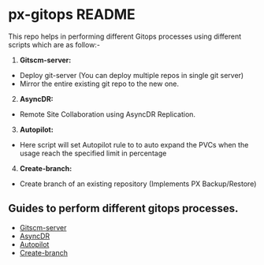 # px-gitops README

This repo helps in performing different Gitops processes using different scripts which are as follow:-

1) **Gitscm-server:** 
* Deploy git-server (You can deploy multiple repos in single git server)
* Mirror the entire existing git repo to the new one.

2) **AsyncDR:**
* Remote Site Collaboration using AsyncDR Replication.

3) **Autopilot:** 
* Here script will set Autopilot rule to to auto expand the PVCs when the usage reach the specified limit in percentage

4) **Create-branch:**
* Create branch of an existing repository (Implements PX Backup/Restore)

## Guides to perform different gitops processes.

- [Gitscm-server](https://github.com/PureStorage-OpenConnect/px-gitops/blob/main/gitscm-server/README.md)
- [AsyncDR](https://github.com/PureStorage-OpenConnect/px-gitops/blob/main/asyncDR/readme.md)
- [Autopilot](https://github.com/PureStorage-OpenConnect/px-gitops/blob/main/autopilot/readme.md)
- [Create-branch](https://github.com/PureStorage-OpenConnect/px-gitops/blob/main/gitscm-server/README.md)

